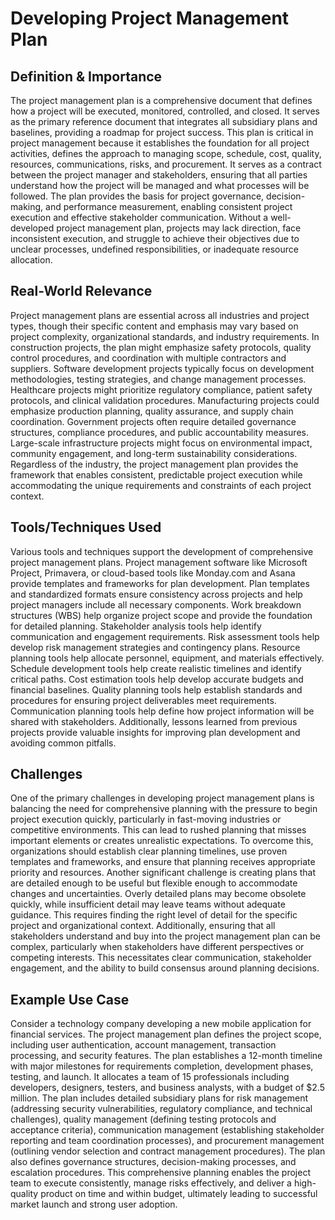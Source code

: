 # Developing Project Management Plan

## Definition & Importance

The project management plan is a comprehensive document that defines how a project will be executed, monitored, controlled, and closed. It serves as the primary reference document that integrates all subsidiary plans and baselines, providing a roadmap for project success. This plan is critical in project management because it establishes the foundation for all project activities, defines the approach to managing scope, schedule, cost, quality, resources, communications, risks, and procurement. It serves as a contract between the project manager and stakeholders, ensuring that all parties understand how the project will be managed and what processes will be followed. The plan provides the basis for project governance, decision-making, and performance measurement, enabling consistent project execution and effective stakeholder communication. Without a well-developed project management plan, projects may lack direction, face inconsistent execution, and struggle to achieve their objectives due to unclear processes, undefined responsibilities, or inadequate resource allocation.

## Real-World Relevance

Project management plans are essential across all industries and project types, though their specific content and emphasis may vary based on project complexity, organizational standards, and industry requirements. In construction projects, the plan might emphasize safety protocols, quality control procedures, and coordination with multiple contractors and suppliers. Software development projects typically focus on development methodologies, testing strategies, and change management processes. Healthcare projects might prioritize regulatory compliance, patient safety protocols, and clinical validation procedures. Manufacturing projects could emphasize production planning, quality assurance, and supply chain coordination. Government projects often require detailed governance structures, compliance procedures, and public accountability measures. Large-scale infrastructure projects might focus on environmental impact, community engagement, and long-term sustainability considerations. Regardless of the industry, the project management plan provides the framework that enables consistent, predictable project execution while accommodating the unique requirements and constraints of each project context.

## Tools/Techniques Used

Various tools and techniques support the development of comprehensive project management plans. Project management software like Microsoft Project, Primavera, or cloud-based tools like Monday.com and Asana provide templates and frameworks for plan development. Plan templates and standardized formats ensure consistency across projects and help project managers include all necessary components. Work breakdown structures (WBS) help organize project scope and provide the foundation for detailed planning. Stakeholder analysis tools help identify communication and engagement requirements. Risk assessment tools help develop risk management strategies and contingency plans. Resource planning tools help allocate personnel, equipment, and materials effectively. Schedule development tools help create realistic timelines and identify critical paths. Cost estimation tools help develop accurate budgets and financial baselines. Quality planning tools help establish standards and procedures for ensuring project deliverables meet requirements. Communication planning tools help define how project information will be shared with stakeholders. Additionally, lessons learned from previous projects provide valuable insights for improving plan development and avoiding common pitfalls.

## Challenges

One of the primary challenges in developing project management plans is balancing the need for comprehensive planning with the pressure to begin project execution quickly, particularly in fast-moving industries or competitive environments. This can lead to rushed planning that misses important elements or creates unrealistic expectations. To overcome this, organizations should establish clear planning timelines, use proven templates and frameworks, and ensure that planning receives appropriate priority and resources. Another significant challenge is creating plans that are detailed enough to be useful but flexible enough to accommodate changes and uncertainties. Overly detailed plans may become obsolete quickly, while insufficient detail may leave teams without adequate guidance. This requires finding the right level of detail for the specific project and organizational context. Additionally, ensuring that all stakeholders understand and buy into the project management plan can be complex, particularly when stakeholders have different perspectives or competing interests. This necessitates clear communication, stakeholder engagement, and the ability to build consensus around planning decisions.

## Example Use Case

Consider a technology company developing a new mobile application for financial services. The project management plan defines the project scope, including user authentication, account management, transaction processing, and security features. The plan establishes a 12-month timeline with major milestones for requirements completion, development phases, testing, and launch. It allocates a team of 15 professionals including developers, designers, testers, and business analysts, with a budget of $2.5 million. The plan includes detailed subsidiary plans for risk management (addressing security vulnerabilities, regulatory compliance, and technical challenges), quality management (defining testing protocols and acceptance criteria), communication management (establishing stakeholder reporting and team coordination processes), and procurement management (outlining vendor selection and contract management procedures). The plan also defines governance structures, decision-making processes, and escalation procedures. This comprehensive planning enables the project team to execute consistently, manage risks effectively, and deliver a high-quality product on time and within budget, ultimately leading to successful market launch and strong user adoption. 